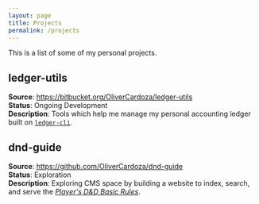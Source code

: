 ```yaml
---
layout: page
title: Projects
permalink: /projects
---
```

This is a list of some of my personal projects.

## ledger-utils
**Source**: https://bitbucket.org/OliverCardoza/ledger-utils \
**Status**: Ongoing Development \
**Description**: Tools which help me manage my personal accounting ledger built on [`ledger-cli`](http://ledger-cli.org/).

## dnd-guide
**Source**: https://github.com/OliverCardoza/dnd-guide \
**Status**: Exploration \
**Description**: Exploring CMS space by building a website to index, search, and serve the [*Player's D&D Basic Rules*](http://dnd.wizards.com/articles/features/basicrules).
